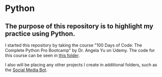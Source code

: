 <!DOCTYPE html>
<html lang="en">

<head>
  <meta charset="UTF-8"/>
</head>
<body>
<h1>Python</h1>
<h2>The purpose of this repository is to highlight my practice using Python.</h2>
<div>
  <p>I started this repository by taking the course "100 Days of Code: The Complete Python Pro Bootcamp" by Dr. Angela Yu on Udemy. The code for this course can be seen in <a href="https://github.com/cr-carter/Python-Practice/tree/main/Complete%20Python%20Bootcamp">this folder</a>.</p>
  <p>I also will be placing any other projects I create in additional folders, such as the <a href="https://github.com/cr-carter/Python-Practice/tree/main/Social%20Media%20Bot">Social Media Bot</a>.</p>
</div>
</body>
</html>
